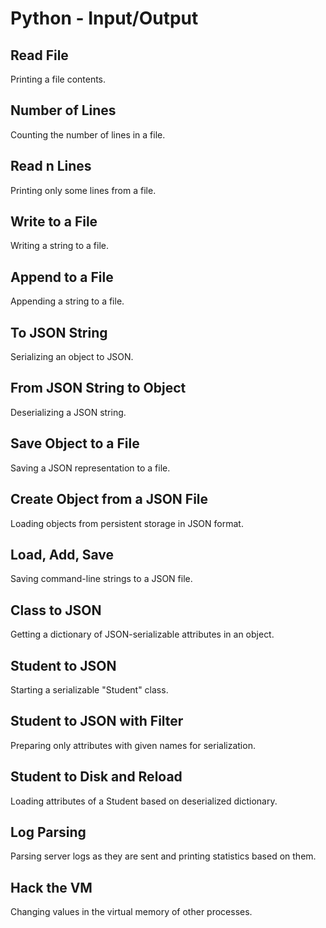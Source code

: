 # Python - Input/Output

## Read File
Printing a file contents.

## Number of Lines
Counting the number of lines in a file.

## Read n Lines
Printing only some lines from a file.

## Write to a File
Writing a string to a file.

## Append to a File
Appending a string to a file.

## To JSON String
Serializing an object to JSON.

## From JSON String to Object
Deserializing a JSON string.

## Save Object to a File
Saving a JSON representation to a file.

## Create Object from a JSON File
Loading objects from persistent storage in JSON format.

## Load, Add, Save
Saving command-line strings to a JSON file.

## Class to JSON
Getting a dictionary of JSON-serializable attributes in an object.

## Student to JSON
Starting a serializable "Student" class.

## Student to JSON with Filter
Preparing only attributes with given names for serialization.

## Student to Disk and Reload
Loading attributes of a Student based on deserialized dictionary.

## Log Parsing
Parsing server logs as they are sent and printing statistics based on them.

## Hack the VM
Changing values in the virtual memory of other processes.
